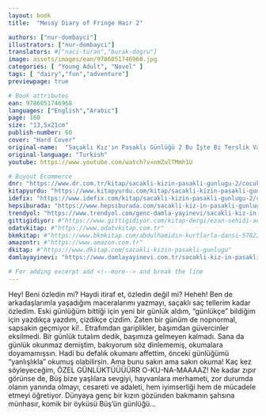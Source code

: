 ```yaml
---
layout: book
title:  "Messy Diary of Fringe Hair 2"

authors: ["nur-dombayci"]
illustrators: ["nur-dombayci"]
translators: #["naci-turan","burak-dogru"]
image: assets/images/ean/9786051746968.jpg
categories: [ "Young Adult", "Novel" ]
tags: [ "dairy","fun","adventure"]
previewpage: true

# Book attributes
ean: 9786051746968
languages: ["English","Arabic"]
page: 160
size: "13,5x21cm"
publish-number: 60
cover: "Hard Cover"
original-name:  "Saçaklı Kız'ın Pasaklı Günlüğü 2 Bu İşte Bi Terslik Var!!!"
original-language: "Turkish"
youtube: https://www.youtube.com/watch?v=nmZulTMmh1U

# Buyout Ecommerce
dnr: "https://www.dr.com.tr/kitap/sacakli-kizin-pasakli-gunlugu-2/cocuk-ve-genclik/genclik-10-yas/roman-oyku/urunno=0001893059001"
kitapyurdu: "https://www.kitapyurdu.com/kitap/sacakli-kizin-pasakli-gunlugu-2-/560122.html&filter_name=Sa%C3%A7akl%C4%B1+K%C4%B1z%27%C4%B1n+Pasakl%C4%B1+G%C3%BCnl%C3%BC%C4%9F%C3%BC+2"
idefix: "https://www.idefix.com/kitap/sacakli-kizin-pasakli-gunlugu-2/cocuk-ve-genclik/genclik-10-yas/roman-oyku/urunno=0001893059001"
hepsiburada: "https://www.hepsiburada.com/sacakli-kiz-in-pasakli-gunlugu-2-damla-yayinevi-p-HBV000012ER86"
trendyol: "https://www.trendyol.com/genc-damla-yayinevi/sacakli-kiz-in-pasakli-gunlugu-2-p-54825777"
gittigidiyor: #"https://www.gittigidiyor.com/kitap-dergi/ezan-sehidi-adnan-menderes_pdp_732728793"
odatvkitap: #"https://www.odatvkitap.com.tr"
bkmkitap: #"https://www.bkmkitap.com/abdulhamidin-kurtlarla-dansi-578226"
amazontr: #"https://www.amazon.com.tr"
dkitap: #"https://www.dkitap.com/sacakli-kizin-pasakli-gunlugu"
damlayayinevi: "https://www.damlayayinevi.com.tr/sacakli-kiz-in-pasakli-gunlugu-2-bu-iste-bi-terslik-var"

# For adding excerpt add <!--more--> and break the line
---
```

Hey!
Beni özledin mi?
Haydi itiraf et, özledin değil mi?
Heheh!
Ben de arkadaşlarımla yaşadığım maceralarımı yazmayı, saçaklı saç tellerim kadar özledim.
Eski günlüğüm bittiği için yeni bir günlük aldım, “günlükçe” bildiğim için yazdıkça yazdım, çizdikçe çizdim.
Zaten bir günüm de nopnormal, sapsakin geçmiyor ki!..
Etrafımdan gariplikler, başımdan güvercinler eksilmedi.
Bir günlük tutalım dedik, başımıza gelmeyen kalmadı.
Sana da günlük okunmaz demiştim, bakıyorum söz dinlememiş, okumalara doyamamışsın.
Hadi bu defalık okumanı affettim, önceki günlüğümü “yanlışlıkla” okumuş olabilirsin.
Ama bunu sakın ama sakın okuma!
Kaç kez söyleyeceğim, ÖZEL GÜNLÜKTÜÜÜÜRR O-KU-NA-MAAAAZ!
Ne kadar zıpır görünse de, Büş bize yaşlılara sevgiyi, hayvanlara merhameti, zor durumda olanın yanında olmayı, cesareti ve adaleti, hem iyimserliği hem de mücadele etmeyi öğretiyor.
Dünyaya genç bir kızın gözünden bakmanın şahsına münhasır, komik bir öyküsü Büş’ün günlüğü…
<!--more--> 

